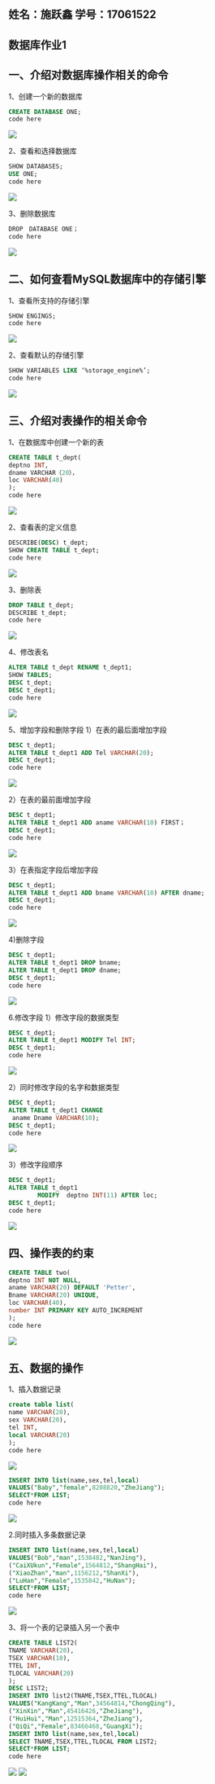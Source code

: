 ## 姓名：施跃鑫  学号：17061522
## 数据库作业1
## 一、介绍对数据库操作相关的命令
1、创建一个新的数据库
```sql
CREATE DATABASE ONE;
code here
```
![](https://github.com/shiyuexin123/homework/blob/master/1.1.png)

2、查看和选择数据库
```sql
SHOW DATABASES;  
USE ONE;          
code here
```
![](https://github.com/shiyuexin123/homework/blob/master/1.2.png)

3、删除数据库
```sql
DROP　DATABASE ONE；
code here
```
![](https://github.com/shiyuexin123/homework/blob/master/1.3.png)

## 二、如何查看MySQL数据库中的存储引擎
1、查看所支持的存储引擎
```sql
SHOW ENGINGS;
code here
```
![](https://github.com/shiyuexin123/homework/blob/master/1.4.png)

2、查看默认的存储引擎
```sql
SHOW VARIABLES LIKE ‘%storage_engine%’;
code here
```
![](https://github.com/shiyuexin123/homework/blob/master/1.5.png)

## 三、介绍对表操作的相关命令
1、在数据库中创建一个新的表
```sql
CREATE TABLE t_dept(
deptno INT,
dname VARCHAR（20），
loc VARCHAR(40)
);
code here
```
![](https://github.com/shiyuexin123/homework/blob/master/1.6.png)

2、查看表的定义信息
```sql
DESCRIBE(DESC) t_dept;	
SHOW CREATE TABLE t_dept; 	 
code here
```
![](https://github.com/shiyuexin123/homework/blob/master/1.7.png)

3、删除表
```sql
DROP TABLE t_dept;	
DESCRIBE t_dept;      
code here
```
![](https://github.com/shiyuexin123/homework/blob/master/1.8.png)

4、修改表名
```sql
ALTER TABLE t_dept RENAME t_dept1;  
SHOW TABLES;	
DESC t_dept;	
DESC t_dept1;	
code here
```
![](https://github.com/shiyuexin123/homework/blob/master/1.9.png)

5、增加字段和删除字段
1）在表的最后面增加字段
```sql
DESC t_dept1;		
ALTER TABLE t_dept1 ADD Tel VARCHAR(20);
DESC t_dept1;
code here
```
![](https://github.com/shiyuexin123/homework/blob/master/1.10.png)

2）在表的最前面增加字段
```sql
DESC t_dept1;
ALTER TABLE t_dept1 ADD aname VARCHAR(10) FIRST； 
DESC t_dept1;
code here
```
![](https://github.com/shiyuexin123/homework/blob/master/1.11.png)

3）在表指定字段后增加字段
```sql
DESC t_dept1;
ALTER TABLE t_dept1 ADD bname VARCHAR(10) AFTER dname; 
DESC t_dept1;
code here
```
![](https://github.com/shiyuexin123/homework/blob/master/1.12.png)

4)删除字段
```sql
DESC t_dept1;
ALTER TABLE t_dept1 DROP bname; 
ALTER TABLE t_dept1 DROP dname;
DESC t_dept1;
code here
```
![](https://github.com/shiyuexin123/homework/blob/master/1.13.png)

6.修改字段
1）修改字段的数据类型
```sql
DESC t_dept1; 
ALTER TABLE t_dept1 MODIFY Tel INT; 
DESC t_dept1;
code here
```
![](https://github.com/shiyuexin123/homework/blob/master/1.14.png)

2）同时修改字段的名字和数据类型
```sql
DESC t_dept1; 
ALTER TABLE t_dept1 CHANGE
 aname Dname VARCHAR(10); 
DESC t_dept1;
code here
```
![](https://github.com/shiyuexin123/homework/blob/master/1.15.png)

3）修改字段顺序
```sql
DESC t_dept1; 
ALTER TABLE t_dept1 
		MODIFY  deptno INT(11) AFTER loc; 
DESC t_dept1;
code here
```
![](https://github.com/shiyuexin123/homework/blob/master/1.16.png)

## 四、操作表的约束
```sql
CREATE TABLE two(
deptno INT NOT NULL, 
aname VARCHAR(20) DEFAULT 'Petter', 
Bname VARCHAR(20) UNIQUE, 
loc VARCHAR(40),
number INT PRIMARY KEY AUTO_INCREMENT
);
code here
```
![](https://github.com/shiyuexin123/homework/blob/master/1.17.png)

## 五、数据的操作
1、插入数据记录
```sql
create table list(
name VARCHAR(20),
sex VARCHAR(20),
tel INT,
local VARCHAR(20)
);
code here
```
![](https://github.com/shiyuexin123/homework/blob/master/1.18.png)
```sql
INSERT INTO list(name,sex,tel,local)
VALUES("Baby","female",8208820,"ZheJiang"); 
SELECT*FROM LIST; 
code here
```
![](https://github.com/shiyuexin123/homework/blob/master/1.19.png)

2.同时插入多条数据记录
```sql
INSERT INTO list(name,sex,tel,local)
VALUES("Bob","man",1538482,"NanJing"),
("CaiXUkun","Female",1564812,"ShangHai"),
("XiaoZhan","man",1156212,"ShanXi"),
("LuHan","Female",1535842,"HuNan");
SELECT*FROM LIST; 
code here
```
![](https://github.com/shiyuexin123/homework/blob/master/1.20.png)

3、将一个表的记录插入另一个表中
```sql
CREATE TABLE LIST2(
TNAME VARCHAR(20),
TSEX VARCHAR(10),
TTEL INT,
TLOCAL VARCHAR(20)
);
DESC LIST2;
INSERT INTO list2(TNAME,TSEX,TTEL,TLOCAL)
VALUES("KangKang","Man",34564814,"ChongQing"),
("XinXin","Man",45416426,"ZheJiang"),
("HuiHui","Man",12515364,"ZheJiang"),
("QiQi","Female",83466468,"GuangXi");
INSERT INTO list(name,sex,tel,local)
SELECT TNAME,TSEX,TTEL,TLOCAL FROM LIST2;
SELECT*FROM LIST;
code here
```
![](https://github.com/shiyuexin123/homework/blob/master/1.21.png)
![](https://github.com/shiyuexin123/homework/blob/master/1.22.png)
